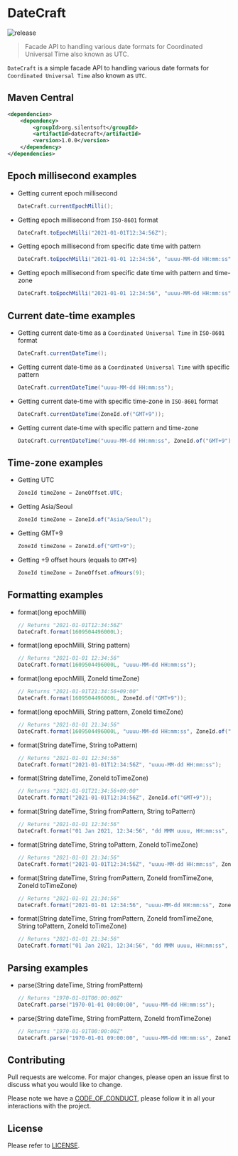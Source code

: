 # DateCraft

![release](https://img.shields.io/badge/release-v1.0.0-blue.svg)

> Facade API to handling various date formats for Coordinated Universal Time also known as UTC.

`DateCraft` is a simple facade API to handling various date formats for `Coordinated Universal Time` also known as `UTC`.

## Maven Central
```xml
<dependencies>
    <dependency>
        <groupId>org.silentsoft</groupId>
        <artifactId>datecraft</artifactId>
        <version>1.0.0</version>
    </dependency>
</dependencies>
```

## Epoch millisecond examples
  - Getting current epoch millisecond
    ```java
    DateCraft.currentEpochMilli();
    ```
  - Getting epoch millisecond from `ISO-8601` format
    ```java
    DateCraft.toEpochMilli("2021-01-01T12:34:56Z");
    ```
  - Getting epoch millisecond from specific date time with pattern
    ```java
    DateCraft.toEpochMilli("2021-01-01 12:34:56", "uuuu-MM-dd HH:mm:ss");
    ```
  - Getting epoch millisecond from specific date time with pattern and time-zone
    ```java
    DateCraft.toEpochMilli("2021-01-01 12:34:56", "uuuu-MM-dd HH:mm:ss", ZoneId.of("GMT+9"));
    ```

## Current date-time examples
  - Getting current date-time as a `Coordinated Universal Time` in `ISO-8601` format
    ```java
    DateCraft.currentDateTime();
    ```
  - Getting current date-time as a `Coordinated Universal Time` with specific pattern
    ```java
    DateCraft.currentDateTime("uuuu-MM-dd HH:mm:ss");
    ```
  - Getting current date-time with specific time-zone in `ISO-8601` format
    ```java
    DateCraft.currentDateTime(ZoneId.of("GMT+9"));
    ```
  - Getting current date-time with specific pattern and time-zone
    ```java
    DateCraft.currentDateTime("uuuu-MM-dd HH:mm:ss", ZoneId.of("GMT+9"));
    ```

## Time-zone examples
  - Getting UTC
    ```java
    ZoneId timeZone = ZoneOffset.UTC;
    ```
  - Getting Asia/Seoul
    ```java
    ZoneId timeZone = ZoneId.of("Asia/Seoul");
    ```
  - Getting GMT+9
    ```java
    ZoneId timeZone = ZoneId.of("GMT+9");
    ```
  - Getting +9 offset hours (equals to `GMT+9`)
    ```java
    ZoneId timeZone = ZoneOffset.ofHours(9);
    ```

## Formatting examples
  - format(long epochMilli)
    ```java
    // Returns "2021-01-01T12:34:56Z"
    DateCraft.format(1609504496000L);
    ```
  - format(long epochMilli, String pattern)
    ```java
    // Returns "2021-01-01 12:34:56"
    DateCraft.format(1609504496000L, "uuuu-MM-dd HH:mm:ss");
    ```
  - format(long epochMilli, ZoneId timeZone)
    ```java
    // Returns "2021-01-01T21:34:56+09:00"
    DateCraft.format(1609504496000L, ZoneId.of("GMT+9"));
    ```
  - format(long epochMilli, String pattern, ZoneId timeZone)
    ```java
    // Returns "2021-01-01 21:34:56"
    DateCraft.format(1609504496000L, "uuuu-MM-dd HH:mm:ss", ZoneId.of("GMT+9"));
    ```
  - format(String dateTime, String toPattern)
    ```java
    // Returns "2021-01-01 12:34:56"
    DateCraft.format("2021-01-01T12:34:56Z", "uuuu-MM-dd HH:mm:ss");
    ```
  - format(String dateTime, ZoneId toTimeZone)
    ```java
    // Returns "2021-01-01T21:34:56+09:00"
    DateCraft.format("2021-01-01T12:34:56Z", ZoneId.of("GMT+9"));
    ```
  - format(String dateTime, String fromPattern, String toPattern)
    ```java
    // Returns "2021-01-01 12:34:56"
    DateCraft.format("01 Jan 2021, 12:34:56", "dd MMM uuuu, HH:mm:ss", "uuuu-MM-dd HH:mm:ss");
    ```
  - format(String dateTime, String toPattern, ZoneId toTimeZone)
    ```java
    // Returns "2021-01-01 21:34:56"
    DateCraft.format("2021-01-01T12:34:56Z", "uuuu-MM-dd HH:mm:ss", ZoneId.of("GMT+9"));
    ```
  - format(String dateTime, String fromPattern, ZoneId fromTimeZone, ZoneId toTimeZone)
    ```java
    // Returns "2021-01-01 21:34:56"
    DateCraft.format("2021-01-01 12:34:56", "uuuu-MM-dd HH:mm:ss", ZoneOffset.UTC, ZoneId.of("GMT+9"));
    ```
  - format(String dateTime, String fromPattern, ZoneId fromTimeZone, String toPattern, ZoneId toTimeZone)
    ```java
    // Returns "2021-01-01 21:34:56"
    DateCraft.format("01 Jan 2021, 12:34:56", "dd MMM uuuu, HH:mm:ss", ZoneOffset.UTC, "uuuu-MM-dd HH:mm:ss", ZoneId.of("GMT+9"));
    ```

## Parsing examples
  - parse(String dateTime, String fromPattern)
    ```java
    // Returns "1970-01-01T00:00:00Z"
    DateCraft.parse("1970-01-01 00:00:00", "uuuu-MM-dd HH:mm:ss");
    ```
  - parse(String dateTime, String fromPattern, ZoneId fromTimeZone)
    ```java
    // Returns "1970-01-01T00:00:00Z"
    DateCraft.parse("1970-01-01 09:00:00", "uuuu-MM-dd HH:mm:ss", ZoneId.of("GMT+9"));
    ```

## Contributing
Pull requests are welcome. For major changes, please open an issue first to discuss what you would like to change.

Please note we have a [CODE_OF_CONDUCT](https://github.com/silentsoft/datecraft/blob/main/CODE_OF_CONDUCT.md), please follow it in all your interactions with the project.

## License
Please refer to [LICENSE](https://github.com/silentsoft/datecraft/blob/main/LICENSE.txt).
